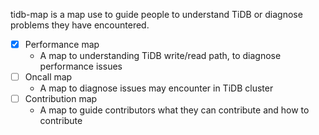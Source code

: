 tidb-map is a map use to guide people to understand TiDB or diagnose problems they have encountered.

* [x] Performance map
  - A map to understanding TiDB write/read path, to diagnose performance issues
* [ ] Oncall map
  - A map to diagnose issues may encounter in TiDB cluster
* [ ] Contribution map
  - A map to guide contributors what they can contribute and how to contribute
